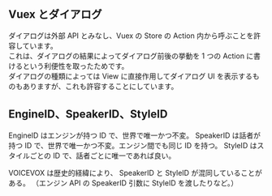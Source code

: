 ## Vuex とダイアログ

ダイアログは外部 API とみなし、Vuex の Store の Action 内から呼ぶことを許容しています。  
これは、ダイアログの結果によってダイアログ前後の挙動を 1 つの Action に書けるという利便性を取ったためです。  
ダイアログの種類によっては View に直接作用してダイアログ UI を表示するものもありますが、これも許容することにしています。

## EngineID、SpeakerID、StyleID

EngineID はエンジンが持つ ID で、世界で唯一かつ不変。
SpeakerID は話者が持つ ID で、世界で唯一かつ不変。エンジン間でも同じ ID を持つ。
StyleID はスタイルごとの ID で、話者ごとに唯一であれば良い。

VOICEVOX は歴史的経緯により、 SpeakerID と StyleID が混同していることがある。
（エンジン API の SpeakerID 引数に StyleID を渡したりなど。）
